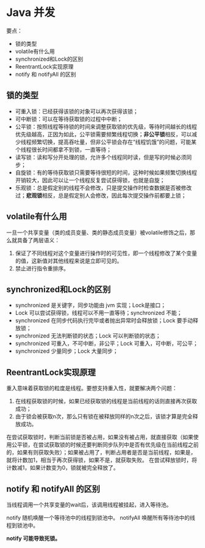# Java 并发

要点：

- 锁的类型
- volatile有什么用
- synchronized和Lock的区别
- ReentrantLock实现原理
- notify 和 notifyAll 的区别

## 锁的类型

- 可重入锁：已经获得该锁的对象可以再次获得该锁；
- 可中断锁：可以在等待获取锁的过程中中断；
- 公平锁：按照线程等待锁的时间来调整获取锁的优先级，等待时间越长的线程优先级越高，正因为如此，公平锁需要频繁线程切换；**非公平锁**相反，可以减少线程频繁切换，提高吞吐量，但非公平锁会存在“线程饥饿”的问题，可能某个线程很长时间都拿不到锁，一直等待；
- 读写锁：读和写分开处理的锁，允许多个线程同时读，但是写的时候必须同步；
- 自旋锁：有的等待获取锁只需要等待很短的时间，这种时候如果频繁切换线程开销较大，因此可以让一个线程反复尝试获得锁，也就是自旋；
- 乐观锁：总是假定别的线程不会修改，只是提交操作时检查数据是否被修改过；**悲观锁**相反，总是假定别人会修改，因此每次提交操作前都要上锁；

## volatile有什么用

一旦一个共享变量（类的成员变量、类的静态成员变量）被volatile修饰之后，那么就具备了两层语义：

1. 保证了不同线程对这个变量进行操作时的可见性，即一个线程修改了某个变量的值，这新值对其他线程来说是立即可见的。
2. 禁止进行指令重排序。

## synchronized和Lock的区别

- synchronized 是关键字，同步功能由 jvm 实现；Lock是接口；
- Lock 可以尝试获得锁，线程可以不用一直等待；synchronized 不能；
- synchronized 在同步代码执行完毕或者抛出异常时会释放锁；Lock 要手动释放锁；
- synchronized 无法判断锁的状态；Lock 可以判断锁的状态；
- synchronized 可重入，不可中断，非公平；Lock 可重入，可中断，可公平；
- synchronized 少量同步；Lock 大量同步；

## ReentrantLock实现原理

重入意味着获取锁的粒度是线程。要想支持重入性，就要解决两个问题：

1. 在线程获取锁的时候，如果已经获取锁的线程是当前线程的话则直接再次获取成功；
2. 由于锁会被获取n次，那么只有锁在被释放同样的n次之后，该锁才算是完全释放成功。

在尝试获取锁时，判断当前锁是否被占用，如果没有被占用，就直接获取（如果使用公平锁，在尝试获取锁的时候还要判断同步队列中是否有优先级在当前线程之前的，如果有则获取失败）；如果被占用了，判断占用者是否是当前线程，如果是，就将计数加1，相当于再次获得锁，如果不是，就获取失败。
在尝试释放锁时，将计数减1，如果计数变为0，锁就被完全释放了。

## notify 和 notifyAll 的区别

当线程调用一个共享变量的wait后，该调用线程被挂起，进入等待池。

notify 随机唤醒一个等待池中的线程到锁池中。
notifyAll 唤醒所有等待池中的线程到锁池中。

**notify 可能导致死锁。**
